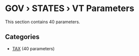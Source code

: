 # GOV › STATES › VT Parameters

This section contains 40 parameters.

## Categories

- [TAX](tax/index.md) (40 parameters)
